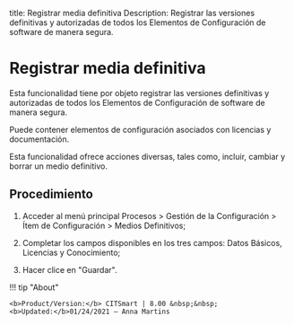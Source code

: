 title: Registrar media definitiva
Description: Registrar las versiones definitivas y autorizadas de todos los Elementos de Configuración de software de manera segura.
# Registrar media definitiva


Esta funcionalidad tiene por objeto registrar las versiones definitivas y
autorizadas de todos los Elementos de Configuración de software de manera
segura.

Puede contener elementos de configuración asociados con licencias y
documentación.

Esta funcionalidad ofrece acciones diversas, tales como, incluir, cambiar y
borrar un medio definitivo.

Procedimiento
-----------------

1.  Acceder al menú principal Procesos \> Gestión de la Configuración \> Ítem de
    Configuración \> Medios Definitivos;

2.  Completar los campos disponibles en los tres campos: Datos Básicos,
    Licencias y Conocimiento;

3.  Hacer clice en "Guardar".




!!! tip "About"

    <b>Product/Version:</b> CITSmart | 8.00 &nbsp;&nbsp;
    <b>Updated:</b>01/24/2021 – Anna Martins
